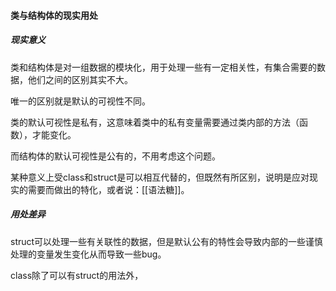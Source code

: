 #### 类与结构体的现实用处

##### 现实意义
类和结构体是对一组数据的模块化，用于处理一些有一定相关性，有集合需要的数据，他们之间的区别其实不大。

唯一的区别就是默认的可视性不同。

类的默认可视性是私有，这意味着类中的私有变量需要通过类内部的方法（函数），才能变化。

而结构体的默认可视性是公有的，不用考虑这个问题。

某种意义上受class和struct是可以相互代替的，但既然有所区别，说明是应对现实的需要而做出的特化，或者说：[[语法糖]]。

##### 用处差异
struct可以处理一些有关联性的数据，但是默认公有的特性会导致内部的一些谨慎处理的变量发生变化从而导致一些bug。

class除了可以有struct的用法外，